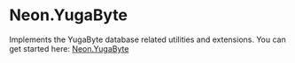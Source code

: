﻿Neon.YugaByte
=============

Implements the YugaByte database related utilities and extensions.  You can get started here: [Neon.YugaByte](https://doc.neonkube.com/N_Neon_YugaByte.htm)
